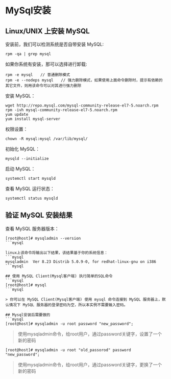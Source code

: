 # MySql安装

## Linux/UNIX 上安装 MySQL

安装前，我们可以检测系统是否自带安装 MySQL:
```mysql
rpm -qa | grep mysql
```

如果你系统有安装，那可以选择进行卸载:
```mysql
rpm -e mysql　　// 普通删除模式
rpm -e --nodeps mysql　　// 强力删除模式，如果使用上面命令删除时，提示有依赖的其它文件，则用该命令可以对其进行强力删除
```

安装 MySQL：
```mysql
wget http://repo.mysql.com/mysql-community-release-el7-5.noarch.rpm
rpm -ivh mysql-community-release-el7-5.noarch.rpm
yum update
yum install mysql-server
```

权限设置：
```mysql
chown -R mysql:mysql /var/lib/mysql/
```

初始化 MySQL：
```mysql
mysqld --initialize
```

启动 MySQL：
```mysql
systemctl start mysqld
```

查看 MySQL 运行状态：
```mysql
systemctl status mysqld
```

## 验证 MySQL 安装结果

查看 MySQL 服务器版本：
```mysql
[root@host]# mysqladmin --version
```mysql

linux上该命令将输出以下结果，该结果基于你的系统信息：
```mysql
mysqladmin  Ver 8.23 Distrib 5.0.9-0, for redhat-linux-gnu on i386
```mysql

## 使用 MySQL Client(Mysql客户端) 执行简单的SQL命令
```mysql
[root@host]# mysql
```mysql

> 你可以在 MySQL Client(Mysql客户端) 使用 mysql 命令连接到 MySQL 服务器上，默认情况下 MySQL 服务器的登录密码为空，所以本实例不需要输入密码。

## Mysql安装后需要做的
```mysql
[root@host]# mysqladmin -u root password "new_password";
```

> 使用mysqladmin命令，给root用户，通过password关键字，设置了一个新的密码 

```mysql
[root@host]# mysqladmin -u root "old_passorod" password "new_password";
```

> 使用mysqladmin命令，给root用户，通过password关键字，更换了一个新的密码 

